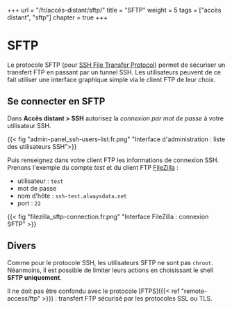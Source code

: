 +++
url = "/fr/accès-distant/sftp/"
title = "SFTP"
weight = 5
tags = ["accès distant", "sftp"]
chapter = true
+++

# SFTP

Le protocole SFTP (pour [SSH File Transfer Protocol](https://fr.wikipedia.org/wiki/SSH_File_Transfer_Protocol)) permet de sécuriser un transfert FTP en passant par un tunnel SSH. Les utilisateurs peuvent de ce fait utiliser une interface graphique simple via le client FTP de leur choix.

## Se connecter en SFTP

Dans **Accès distant > SSH** autorisez la *connexion par mot de passe* à votre utilisateur SSH.

{{< fig "admin-panel_ssh-users-list.fr.png" "Interface d'administration : liste des utilisateurs SSH">}}

Puis renseignez dans votre client FTP les informations de connexion SSH. Prenons l'exemple du compte *test* et du client FTP [FileZilla](https://filezilla-project.org/) :

* utilisateur : `test`
* mot de passe
* nom d'hôte : `ssh-test.alwaysdata.net`
* port : `22`

{{< fig "filezilla_sftp-connection.fr.png" "Interface FileZilla : connexion SFTP" >}}

## Divers

Comme pour le protocole SSH, les utilisateurs SFTP ne sont pas `chroot`. Néanmoins, il est possible de limiter leurs actions en choisissant le shell **SFTP uniquement**.

Il ne doit pas être confondu avec le protocole [FTPS]({{< ref "remote-access/ftp" >}}) : transfert FTP sécurisé par les protocoles SSL ou TLS.
